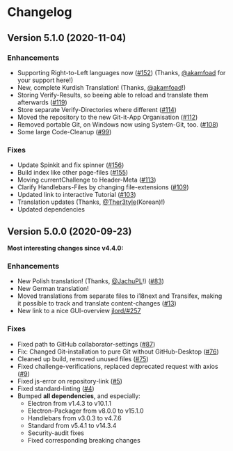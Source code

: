 # Changelog

## Version 5.1.0 (2020-11-04)
### Enhancements
- Supporting Right-to-Left languages now ([#152](https://github.com/Git-it-App/git-it-electron/pull/152)) (Thanks, [@akamfoad](https://github.com/akamfoad) for your support here!)
- New, complete Kurdish Translation! (Thanks, [@akamfoad](https://github.com/akamfoad)!)
- Storing Verify-Results, so beeing able to reload and translate them afterwards ([#119](https://github.com/Git-it-App/git-it-electron/pull/119))
- Store separate Verify-Directories where different ([#114](https://github.com/Git-it-App/git-it-electron/pull/114))
- Moved the repository to the new Git-it-App Organisation ([#112](https://github.com/Git-it-App/git-it-electron/pull/112))
- Removed portable Git, on Windows now using System-Git, too. ([#108](https://github.com/Git-it-App/git-it-electron/pull/108))
- Some large Code-Cleanup ([#99](https://github.com/Git-it-App/git-it-electron/pull/99))

### Fixes
- Update Spinkit and fix spinner ([#156](https://github.com/Git-it-App/git-it-electron/pull/156))
- Build index like other page-files ([#155](https://github.com/Git-it-App/git-it-electron/pull/155))
- Moving currentChallenge to Header-Meta ([#113](https://github.com/Git-it-App/git-it-electron/pull/113))
- Clarify Handlebars-Files by changing file-extensions ([#109](https://github.com/Git-it-App/git-it-electron/pull/109))
- Updated link to interactive Tutorial ([#103](https://github.com/Git-it-App/git-it-electron/pull/103))
- Translation updates (Thanks, [@Ther3tyle](https://github.com/Ther3tyle)(Korean)!)
- Updated dependencies


## Version 5.0.0 (2020-09-23)
**Most interesting changes since v4.4.0:**
### Enhancements
- New Polish translation! (Thanks, [@JachuPL](https://github.com/JachuPL)!) ([#83](https://github.com/Git-it-App/git-it-electron/pull/83))
- New German translation!
- Moved translations from separate files to i18next and Transifex, making it possible to track and translate content-changes ([#13](https://github.com/Git-it-App/git-it-electron/pull/13))
- New link to a nice GUI-overview [jlord/#257](https://github.com/jlord/git-it-electron/pull/257)

### Fixes
- Fixed path to GitHub collaborator-settings ([#87](https://github.com/Git-it-App/git-it-electron/pull/87))
- Fix: Changed Git-installation to pure Git without GitHub-Desktop ([#76](https://github.com/Git-it-App/git-it-electron/pull/76))
- Cleaned up build, removed unused files ([#75](https://github.com/Git-it-App/git-it-electron/pull/75))
- Fixed challenge-verifications, replaced deprecated request with axios ([#9](https://github.com/Git-it-App/git-it-electron/pull/9))
- Fixed js-error on repository-link ([#5](https://github.com/Git-it-App/git-it-electron/pull/5))
- Fixed standard-linting ([#4](https://github.com/Git-it-App/git-it-electron/pull/4))
- Bumped **all dependencies**, and especially:
    - Electron from v1.4.3 to v10.1.1
    - Electron-Packager from v8.0.0 to v15.1.0
    - Handlebars from v3.0.3 to v4.7.6
    - Standard from v5.4.1 to v14.3.4
    - Security-audit fixes
    - Fixed corresponding breaking changes
